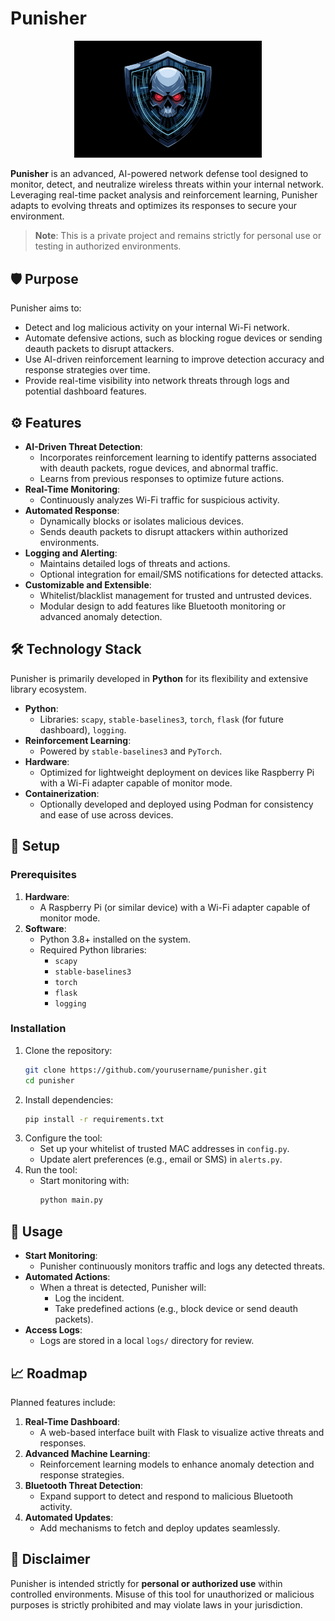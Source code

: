 
# Punisher

<p align="center">
  <img src="img/Punisher-Logo.png" alt="Punisher Logo" width="300">
</p>

**Punisher** is an advanced, AI-powered network defense tool designed to monitor, detect, and neutralize wireless threats within your internal network. Leveraging real-time packet analysis and reinforcement learning, Punisher adapts to evolving threats and optimizes its responses to secure your environment.

> **Note**: This is a private project and remains strictly for personal use or testing in authorized environments.

## 🛡️ Purpose

Punisher aims to:
- Detect and log malicious activity on your internal Wi-Fi network.
- Automate defensive actions, such as blocking rogue devices or sending deauth packets to disrupt attackers.
- Use AI-driven reinforcement learning to improve detection accuracy and response strategies over time.
- Provide real-time visibility into network threats through logs and potential dashboard features.

## ⚙️ Features

- **AI-Driven Threat Detection**:
  - Incorporates reinforcement learning to identify patterns associated with deauth packets, rogue devices, and abnormal traffic.
  - Learns from previous responses to optimize future actions.
- **Real-Time Monitoring**:
  - Continuously analyzes Wi-Fi traffic for suspicious activity.
- **Automated Response**:
  - Dynamically blocks or isolates malicious devices.
  - Sends deauth packets to disrupt attackers within authorized environments.
- **Logging and Alerting**:
  - Maintains detailed logs of threats and actions.
  - Optional integration for email/SMS notifications for detected attacks.
- **Customizable and Extensible**:
  - Whitelist/blacklist management for trusted and untrusted devices.
  - Modular design to add features like Bluetooth monitoring or advanced anomaly detection.

## 🛠️ Technology Stack

Punisher is primarily developed in **Python** for its flexibility and extensive library ecosystem. 

- **Python**:
  - Libraries: `scapy`, `stable-baselines3`, `torch`, `flask` (for future dashboard), `logging`.
- **Reinforcement Learning**:
  - Powered by `stable-baselines3` and `PyTorch`.
- **Hardware**:
  - Optimized for lightweight deployment on devices like Raspberry Pi with a Wi-Fi adapter capable of monitor mode.
- **Containerization**:
  - Optionally developed and deployed using Podman for consistency and ease of use across devices.

## 🔧 Setup
### Prerequisites
1. **Hardware**:
   - A Raspberry Pi (or similar device) with a Wi-Fi adapter capable of monitor mode.
2. **Software**:
   - Python 3.8+ installed on the system.
   - Required Python libraries:
     - `scapy`
     - `stable-baselines3`
     - `torch`
     - `flask`
     - `logging`

### Installation
1. Clone the repository:
   ```bash
   git clone https://github.com/yourusername/punisher.git
   cd punisher
   ```
2. Install dependencies:
   ```bash
   pip install -r requirements.txt
   ```
3. Configure the tool:
   - Set up your whitelist of trusted MAC addresses in `config.py`.
   - Update alert preferences (e.g., email or SMS) in `alerts.py`.
4. Run the tool:
   - Start monitoring with:
     ```bash
     python main.py
     ```

## 🚀 Usage

- **Start Monitoring**:
  - Punisher continuously monitors traffic and logs any detected threats.
- **Automated Actions**:
  - When a threat is detected, Punisher will:
    - Log the incident.
    - Take predefined actions (e.g., block device or send deauth packets).
- **Access Logs**:
  - Logs are stored in a local `logs/` directory for review.

## 📈 Roadmap

Planned features include:
1. **Real-Time Dashboard**:
   - A web-based interface built with Flask to visualize active threats and responses.
2. **Advanced Machine Learning**:
   - Reinforcement learning models to enhance anomaly detection and response strategies.
3. **Bluetooth Threat Detection**:
   - Expand support to detect and respond to malicious Bluetooth activity.
4. **Automated Updates**:
   - Add mechanisms to fetch and deploy updates seamlessly.

## 📝 Disclaimer
Punisher is intended strictly for **personal or authorized use** within controlled environments. Misuse of this tool for unauthorized or malicious purposes is strictly prohibited and may violate laws in your jurisdiction.
